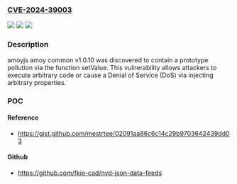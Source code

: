 ### [CVE-2024-39003](https://cve.mitre.org/cgi-bin/cvename.cgi?name=CVE-2024-39003)
![](https://img.shields.io/static/v1?label=Product&message=n%2Fa&color=blue)
![](https://img.shields.io/static/v1?label=Version&message=n%2Fa&color=blue)
![](https://img.shields.io/static/v1?label=Vulnerability&message=n%2Fa&color=brighgreen)

### Description

amoyjs amoy common v1.0.10 was discovered to contain a prototype pollution via the function setValue. This vulnerability allows attackers to execute arbitrary code or cause a Denial of Service (DoS) via injecting arbitrary properties.

### POC

#### Reference
- https://gist.github.com/mestrtee/02091aa86c6c14c29b9703642439dd03

#### Github
- https://github.com/fkie-cad/nvd-json-data-feeds

